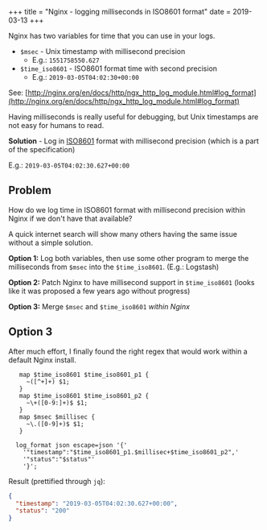 +++
title = "Nginx - logging milliseconds in ISO8601 format"
date = 2019-03-13
+++

Nginx has two variables for time that you can use in your logs.

* `$msec` - Unix timestamp with millisecond precision
  * E.g.: `1551758550.627`
* `$time_iso8601` - ISO8601 format time with second precision
  * E.g.: `2019-03-05T04:02:30+00:00`

See: [http://nginx.org/en/docs/http/ngx_http_log_module.html#log_format](http://nginx.org/en/docs/http/ngx_http_log_module.html#log_format)

Having milliseconds is really useful for debugging, but Unix timestamps are not easy for humans to read.

**Solution** - Log in [ISO8601](https://en.wikipedia.org/wiki/ISO_8601) format with millisecond precision (which is a part of the specification)

E.g.: `2019-03-05T04:02:30.627+00:00`

## Problem

How do we log time in ISO8601 format with millisecond precision within Nginx if we don't have that available?

A quick internet search will show many others having the same issue without a simple solution.

**Option 1:** Log both variables, then use some other program to merge the milliseconds from `$msec` into the `$time_iso8601`. (E.g.: Logstash)

**Option 2:** Patch Nginx to have millisecond support in `$time_iso8601` (looks like it was proposed a few years ago without progress)

**Option 3:** Merge `$msec` and `$time_iso8601` *within Nginx*

## Option 3

After much effort, I finally found the right regex that would work within a default Nginx install.

``` Nginx
   map $time_iso8601 $time_iso8601_p1 {
     ~([^+]+) $1;
   }
   map $time_iso8601 $time_iso8601_p2 {
     ~\+([0-9:]+)$ $1;
   }
   map $msec $millisec {
     ~\.([0-9]+)$ $1;
   }

  log_format json escape=json '{'
    '"timestamp":"$time_iso8601_p1.$millisec+$time_iso8601_p2",'
    '"status":"$status"'
    '}';
```

Result (prettified through `jq`):

``` JSON
{
  "timestamp": "2019-03-05T04:02:30.627+00:00",
  "status": "200"
}
```